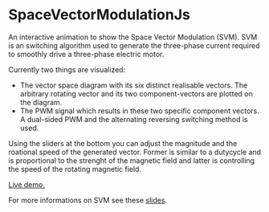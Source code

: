 # SpaceVectorModulationJs
An interactive animation to show the Space Vector Modulation (SVM). SVM is an
switching algorithm used to generate the three-phase current required to 
smoothly drive a three-phase electric motor.

Currently two things are visualized: 
* The vector space diagram with its six distinct realisable vectors. The 
arbitrary rotating vector and its two component-vectors are plotted on the diagram. 
* The PWM signal which results in these two specific component vectors. A 
dual-sided PWM and the alternating reversing switching method is used.

Using the sliders at the bottom you can adjust the magnitude and the roational
speed of the generated vector. Former is similar to a 
dutycycle and is proportional to the strenght of the magnetic field and latter is controlling
the speed of the rotating magnetic field.

[Live demo.](https://darkdeep.space/svm.html)

For more informations on SVM 
see these [slides](http://www.kappaiq.com/download/presentation-material/PDF/05%20Modulation.pdf).
